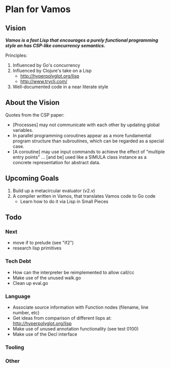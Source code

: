 # Plan for Vamos

## Vision

***Vamos is a fast Lisp that encourages a purely functional programming style an
has CSP-like concurrency semantics.***

Principles:

1. Influenced by Go's concurrency
2. Influenced by Clojure's take on a Lisp
   - http://hyperpolyglot.org/lisp
   - http://www.tryclj.com/
3. Well-documented code in a near literate style

## About the Vision

Quotes from the CSP paper:

* [Processes] may not communicate with each other by updating global variables.
* In parallel programming coroutines appear as a more fundamental program structure than subroutines, which can be regarded as a special case.
* [A coroutine] may use input commands to achieve the effect of "multiple entry points" ... [and be] used like a SIMULA class instance as a concrete representation for abstract data.

## Upcoming Goals

1. Build up a metacircular evaluator (v2.v)
2. A compiler written in Vamos, that translates Vamos code to Go code
   - Learn how to do it via Lisp in Small Pieces

## Todo

### Next

- move if to prelude (see "if2")
- research lisp primitives

### Tech Debt

- How can the interpreter be reimplemented to allow call/cc
- Make use of the unused walk.go
- Clean up eval.go

### Language

- Associate source information with Function nodes (filename, line number, etc)
- Get ideas from comparison of different lisps at: http://hyperpolyglot.org/lisp
- Make use of unused annotation functionality (see test 0100)
- Make use of the Decl interface

### Tooling

### Other
